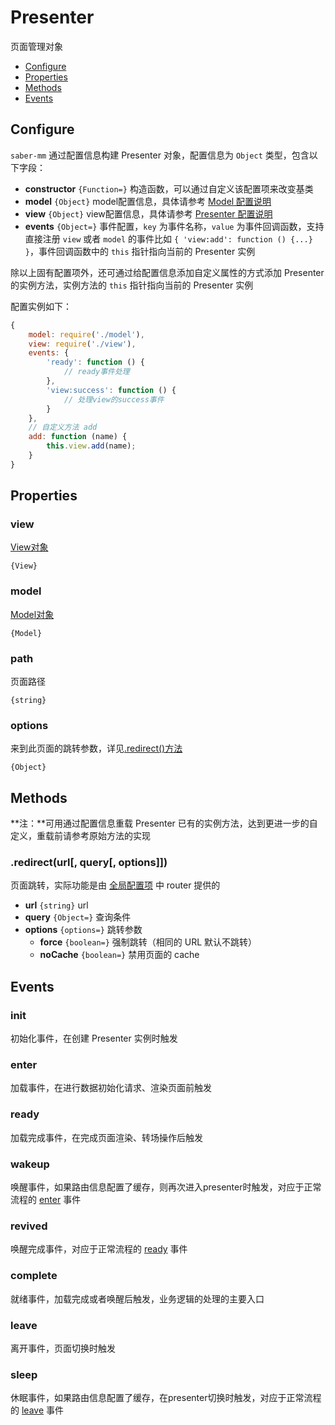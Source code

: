 Presenter
===

页面管理对象

* [Configure](#configure)
* [Properties](#properties)
* [Methods](#methods)
* [Events](#events)

## Configure

`saber-mm` 通过配置信息构建 Presenter 对象，配置信息为 `Object` 类型，包含以下字段：

* **constructor** `{Function=}` 构造函数，可以通过自定义该配置项来改变基类
* **model** `{Object}` model配置信息，具体请参考 [Model 配置说明](model.md#configure)
* **view** `{Object}` view配置信息，具体请参考 [Presenter 配置说明](view.md#configure)
* **events** `{Object=}` 事件配置，`key` 为事件名称，`value` 为事件回调函数，支持直接注册 `view` 或者 `model` 的事件比如 `{ 'view:add': function () {...} }`，事件回调函数中的 `this` 指针指向当前的 Presenter 实例

除以上固有配置项外，还可通过给配置信息添加自定义属性的方式添加 Presenter 的实例方法，实例方法的 `this` 指针指向当前的 Presenter 实例

配置实例如下：

```js
{
    model: require('./model'),
    view: require('./view'),
    events: {
        'ready': function () {
            // ready事件处理
        },
        'view:success': function () {
            // 处理view的success事件
        }
    },
    // 自定义方法 add
    add: function (name) {
        this.view.add(name);
    }
}
```

## Properties

### view

[View对象](view.md)

`{View}`

### model

[Model对象](model.md)

`{Model}`

### path

页面路径

`{string}`

### options

来到此页面的跳转参数，详见[.redirect()方法](#redirecturl-query-options)

`{Object}`

## Methods

**注：**可用通过配置信息重载 Presenter 已有的实例方法，达到更进一步的自定义，重载前请参考原始方法的实现

### .redirect(url[, query[, options]])

页面跳转，实际功能是由 [全局配置项](../README.md#configoptions) 中 router 提供的

* **url** `{string}` url
* **query** `{Object=}` 查询条件
* **options** `{options=}` 跳转参数
    * **force** `{boolean=}` 强制跳转（相同的 URL 默认不跳转）
    * **noCache** `{boolean=}` 禁用页面的 cache

## Events

### init

初始化事件，在创建 Presenter 实例时触发

### enter

加载事件，在进行数据初始化请求、渲染页面前触发

### ready

加载完成事件，在完成页面渲染、转场操作后触发

### wakeup

唤醒事件，如果路由信息配置了缓存，则再次进入presenter时触发，对应于正常流程的 [enter](#enter) 事件

### revived

唤醒完成事件，对应于正常流程的 [ready](#ready) 事件

### complete

就绪事件，加载完成或者唤醒后触发，业务逻辑的处理的主要入口

### leave

离开事件，页面切换时触发

### sleep

休眠事件，如果路由信息配置了缓存，在presenter切换时触发，对应于正常流程的 [leave](#leave) 事件
